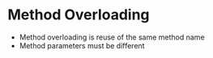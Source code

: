 # Method Overloading

- Method overloading is reuse of the same method name
- Method parameters must be different

